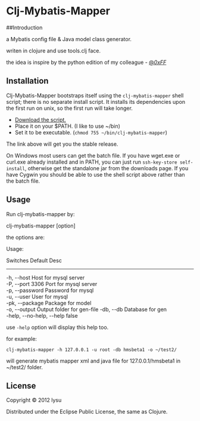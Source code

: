 # Clj-Mybatis-Mapper

##Introduction

a Mybatis config file & Java model class generator.

writen in clojure and use tools.clj face.

the idea is inspire by the python edition of my colleague - [@_0xFF_](http://weibo.com/lanyueniao)

## Installation

Clj-Mybatis-Mapper bootstraps itself using the `clj-mybatis-mapper` shell script; there is no separate install script. It installs its dependencies upon the first run on unix, so the first run will take longer.

* [Download the script.](https://raw.github.com/lysu/clj-mybatis-mapper/master/bin/clj-mybatis-mapper)
* Place it on your $PATH. (I like to use ~/bin)
* Set it to be executable. (`chmod 755 ~/bin/clj-mybatis-mapper`)

The link above will get you the stable release. 

On Windows most users can get the batch file. If you have wget.exe or curl.exe already installed and in PATH, you can just run `ssh-key-store self-install`, otherwise get the standalone jar from the downloads page. If you have Cygwin you should be able to use the shell script above rather than the batch file.


## Usage

Run clj-mybatis-mapper by:
    
  clj-mybatis-mapper [option]

the options are:

Usage:

 Switches                  Default  Desc                       
 --------                  -------  ----                       
 -h, --host                         Host for mysql server      
 -P, --port                3306     Port for mysql server      
 -p, --password                     Password for mysql         
 -u, --user                         User for mysql             
 -pk, --package                     Package for model          
 -o, --output                       Output folder for gen-file 
 -db, --db                          Database for gen           
 -help, --no-help, --help  false 
 
use `-help` option will display this help too.

for example:

  `clj-mybatis-mapper -h 127.0.0.1 -u root -db hmsbeta1 -o ~/test2/` 

will generate mybatis mapper xml and java file for 127.0.0.1/hmsbeta1 in ~/test2/ folder.

## License

Copyright © 2012 lysu

Distributed under the Eclipse Public License, the same as Clojure.